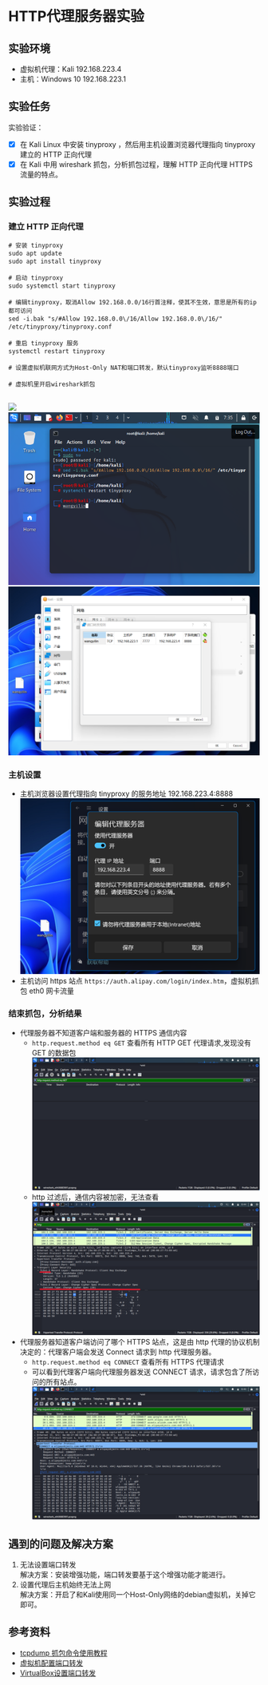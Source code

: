 # HTTP代理服务器实验 

## 实验环境

* 虚拟机代理：Kali 192.168.223.4
* 主机：Windows 10 192.168.223.1

## 实验任务
实验验证：
- [x] 在 Kali Linux 中安装 tinyproxy ，然后用主机设置浏览器代理指向 tinyproxy 建立的 HTTP 正向代理
- [x] 在 Kali 中用 wireshark 抓包，分析抓包过程，理解 HTTP 正向代理 HTTPS 流量的特点。

## 实验过程

### 建立 HTTP 正向代理

```shell
# 安装 tinyproxy
sudo apt update 
sudo apt install tinyproxy

# 启动 tinyproxy
sudo systemctl start tinyproxy

# 编辑tinyproxy，取消Allow 192.168.0.0/16行首注释，使其不生效，意思是所有的ip都可访问
sed -i.bak "s/#Allow 192.168.0.0\/16/Allow 192.168.0.0\/16/" /etc/tinyproxy/tinyproxy.conf

# 重启 tinyproxy 服务
systemctl restart tinyproxy

# 设置虚拟机联网方式为Host-Only NAT和端口转发，默认tinyproxy监听8888端口

# 虚拟机里开启wireshark抓包


```
![](./img/kali的ip.png)
![](./img/初始设置.png)
![](./img/端口转发.png)

### 主机设置

* 主机浏览器设置代理指向 tinyproxy 的服务地址 192.168.223.4:8888
  ![](./img/设置代理.png)
* 主机访问 https 站点 `https://auth.alipay.com/login/index.htm`，虚拟机抓包 eth0 网卡流量

### 结束抓包，分析结果

* 代理服务器不知道客户端和服务器的 HTTPS 通信内容
    * `http.request.method eq GET` 查看所有 HTTP GET 代理请求,发现没有 GET 的数据包
        ![](./img/get.png)
    * http 过滤后，通信内容被加密，无法查看
        ![](./img/http.png)
* 代理服务器知道客户端访问了哪个 HTTPS 站点，这是由 http 代理的协议机制决定的：代理客户端会发送 Connect 请求到 http 代理服务器。
    * `http.request.method eq CONNECT` 查看所有 HTTPS 代理请求
    * 可以看到代理客户端向代理服务器发送 CONNECT 请求，请求包含了所访问的所有站点。
        ![](./img/connect.png)

## 遇到的问题及解决方案
1. 无法设置端口转发<br>
解决方案：安装增强功能，端口转发要基于这个增强功能才能进行。
2. 设置代理后主机始终无法上网<br>
解决方案：开启了和Kali使用同一个Host-Only网络的debian虚拟机，关掉它即可。

## 参考资料

- [tcpdump 抓包命令使用教程](https://zhuanlan.zhihu.com/p/74812069)
- [虚拟机配置端口转发](https://blog.csdn.net/qq_26230421/article/details/79232219)
- [VirtualBox设置端口转发](https://blog.csdn.net/qq_32077121/article/details/125908114)